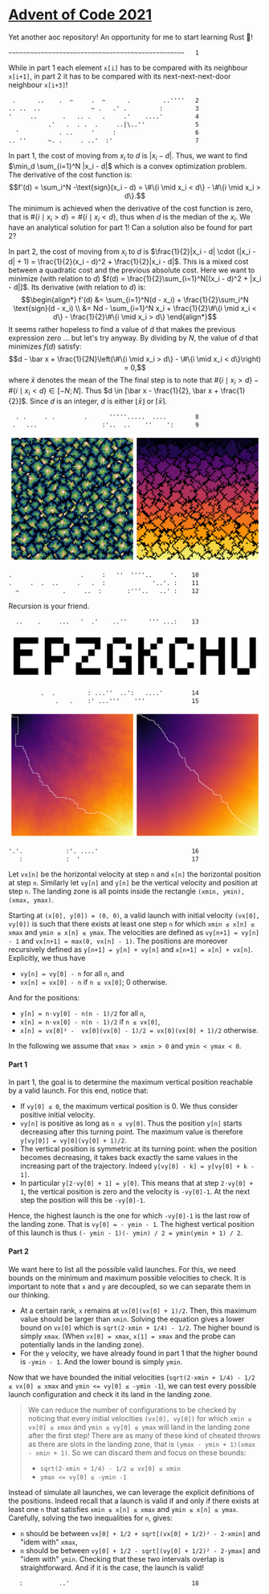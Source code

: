 # [Advent of Code 2021](https://adventofcode.com/2021)
Yet another aoc repository! An opportunity for me to start learning Rust :crab:!

```
~~~~~~~~~~~~~~~~~~~~~~~~~~~~~~~~~~~~~~~~~~~~~~~~~   1
```
While in part 1 each element `x[i]` has to be compared with its neighbour `x[i+1]`, in part 2 it has to be compared with its next-next-next-door neighbour `x[i+3]`!

```
 .      ..    .  ~     .  ~      .         ..''''   2
.. ..  ..              ~ .   .' .         :         3
'     ..       .   .. .   .     .'    ....'         4
           .'   .  . .  .     ..|\..''              5
  '           . ..     '     :                      6
.. ''      ~. .     . ..'  :'                       7
```
In part 1, the cost of moving from $x_i$ to $d$ is $|x_i - d|$. Thus, we want to find $\min_d \sum_{i=1}^N |x_i - d|$ which is a convex optimization problem. The derivative of the cost function is:
$$f'(d) = \sum_i^N -\text{sign}(x_i - d) = \#\{i \mid x_i < d\} - \#\{i \mid x_i > d\}.$$
The minimum is achieved when the derivative of the cost function is zero, that is $\#\{i \mid x_i > d\} = \#\{i \mid x_i < d\}$, thus when $d$ is the median of the $x_i$. We have an analytical solution for part 1! Can a solution also be found for part 2?

In part 2, the cost of moving from $x_i$ to $d$ is $\frac{1}{2}|x_i - d| \cdot (|x_i - d| + 1) = \frac{1}{2}(x_i - d)^2 + \frac{1}{2}|x_i - d|$. This is a mixed cost between a quadratic cost and the previous absolute cost. Here we want to minimize (with relation to $d$) $f(d) = \frac{1}{2}\sum_{i=1}^N[(x_i - d)^2 + |x_i - d|]$. Its derivative (with relation to $d$) is:
$$\begin{align*}
f'(d) &= \sum_{i=1}^N(d - x_i) + \frac{1}{2}\sum_i^N \text{sign}(d - x_i) \\
&= Nd - \sum_{i=1}^N x_i + \frac{1}{2}\#\{i \mid x_i < d\} - \frac{1}{2}\#\{i \mid x_i > d\}
\end{align*}$$
It seems rather hopeless to find a value of d that makes the previous expression zero ... but let's try anyway. By dividing by $N$, the value of $d$ that minimizes $f(d)$ satisfy:
$$d - \bar x + \frac{1}{2N}\left(\#\{i \mid x_i > d\} - \#\{i \mid x_i < d\}\right) = 0,$$
where $\bar x$ denotes the mean of the The final step is to note that $\#\{i \mid x_i > d\} - \#\{i \mid x_i < d\} \in [-N;N]$. Thus $d \in [\bar x - \frac{1}{2}, \bar x + \frac{1}{2}]$. Since $d$ is an integer, $d$ is either $\lfloor \bar x \rfloor$ or $\lceil \bar x \rceil$.

```
  . .     . .        .      '''''.....  ....        8
 .   ...                  :'..  ..    ''    ':      9
```
![](img/day09.svg)

```
.                   .     :   ''  ''''..     '.    10
.     .  .  ..     .   .  :             '..'. :    11
  ~            .     ..  :       :'''..   ..' :    12
```
Recursion is your friend.
```
  ..    .     ...   '  .'    ..''      ''' ...:    13
```
![](img/day13.svg)
```
         .  .         : ...''  ..':   ....'        14
             .   .    :' ...'''    '''             15
```
![](img/day15.svg)
```
'.'.            :'. ....'                          16
   :            :  '                               17
```
Let `vx[n]` be the horizontal velocity at step `n` and `x[n]` the horizontal position at step `n`. Similarly let `vy[n]` and `y[n]` be the vertical velocity and position at step `n`. The landing zone is all points inside the rectangle `(xmin, ymin), (xmax, ymax)`.

Starting at `(x[0], y[0]) = (0, 0)`, a valid launch with initial velocity `(vx[0], vy[0])` is such that there exists at least one step `n` for which `xmin ≤ x[n] ≤ xmax` and `ymin ≤ x[n] ≤ ymax`. The velocities are defined as `vy[n+1] = vy[n] - 1` and `vx[n+1] = max(0, vx[n] - 1)`. The positions are moreover recursively defined as `y[n+1] = y[n] + vy[n]` and `x[n+1] = x[n] + vx[n]`. Explicitly, we thus have 
* `vy[n] = vy[0] - n` for all `n`, and
* `vx[n] = vx[0] - n` if `n ≤ vx[0]`; 0 otherwise.

And for the positions:
* `y[n] = n⋅vy[0] - n(n - 1)/2` for all `n`,
* `x[n] = n⋅vx[0] - n(n - 1)/2` if `n ≤ vx[0]`,
* `x[n] = vx[0]² -  vx[0](vx[0] - 1)/2 = vx[0](vx[0] + 1)/2` otherwise.

In the following we assume that `xmax > xmin > 0` and `ymin < ymax < 0`.

#### **Part 1**
In part 1, the goal is to determine the maximum vertical position reachable by a valid launch. For this end, notice that:
* If `vy[0] ≤ 0`, the maximum vertical position is 0. We thus consider positive initial velocity.
* `vy[n]` is positive as long as `n ≤ vy[0]`. Thus the position `y[n]` starts decreasing after this turning point. The maximum value is therefore `y[vy[0]] = vy[0](vy[0] + 1)/2`.
* The vertical position is symmetric at its turning point: when the position becomes decreasing, it takes back exactly the same values in the increasing part of the trajectory. Indeed `y[vy[0] - k] = y[vy[0] + k - 1]`.
* In particular `y[2⋅vy[0] + 1] = y[0]`. This means that at step `2⋅vy[0] + 1`, the vertical position is zero and the velocity is `-vy[0]-1`. At the next step the position will this be `-vy[0]-1`.

Hence, the highest launch is the one for which `-vy[0]-1` is the last row of the landing zone. That is `vy[0] = - ymin - 1`. The highest vertical position of this launch is thus `(- ymin - 1)(- ymin) / 2 = ymin(ymin + 1) / 2`.

#### **Part 2**
We want here to list all the possible valid launches. For this, we need bounds on the minimum and maximum possible velocities to check. It is important to note that `x` and `y` are decoupled, so we can separate them in our thinking.

* At a certain rank, `x` remains at `vx[0](vx[0] + 1)/2`. Then, this maximum value should be larger than `xmin`. Solving the equation gives a lower bound on `vx[0]` which is `sqrt(2⋅xmin + 1/4) - 1/2`. The higher bound is simply `xmax`. (When `vx[0] = xmax`, `x[1] = xmax` and the probe can potentially lands in the landing zone).
* For the `y` velocity, we have already found in part 1 that the higher bound is `-ymin - 1`. And the lower bound is  simply `ymin`.

Now that we have bounded the initial velocities (`sqrt(2⋅xmin + 1/4) - 1/2 ≤ vx[0] ≤ xmax` and `ymin <= vy[0] ≤ -ymin -1`), we can test every possible launch configuration and check it its land in the landing zone.
> We can reduce the number of configurations to be checked by noticing that every initial velocities `(vx[0], vy[0])` for which `xmin ≤ vx[0] ≤ xmax` and `ymin ≤ vy[0] ≤ ymax` will land in the landing zone after the first step! There are as many of these kind of cheated throws as there are slots in the landing zone, that is `(ymax - ymin + 1)(xmax - xmin + 1)`. So we can discard them and focus on these bounds:
> * `sqrt(2⋅xmin + 1/4) - 1/2 ≤ vx[0] ≤ xmin`
> * `ymax <= vy[0] ≤ -ymin -1`

Instead of simulate all launches, we can leverage the explicit definitions of the positions. Indeed recall that a launch is valid if and only if there exists at least one `n` that satisfies `xmin ≤ x[n] ≤ xmax` and `ymin ≤ x[n] ≤ ymax`. Carefully, solving the two inequalities for `n`, gives:
* `n` should be between `vx[0] + 1/2 + sqrt[(vx[0] + 1/2)² - 2⋅xmin]` and "idem with" `xmax`,
* `n` should be between `vy[0] + 1/2 - sqrt[(vy[0] + 1/2)² - 2⋅ymax]` and "idem with" `ymin`.
Checking that these two intervals overlap is straightforward. And if it is the case, the launch is valid!
```
   :          ..'                                  18
```